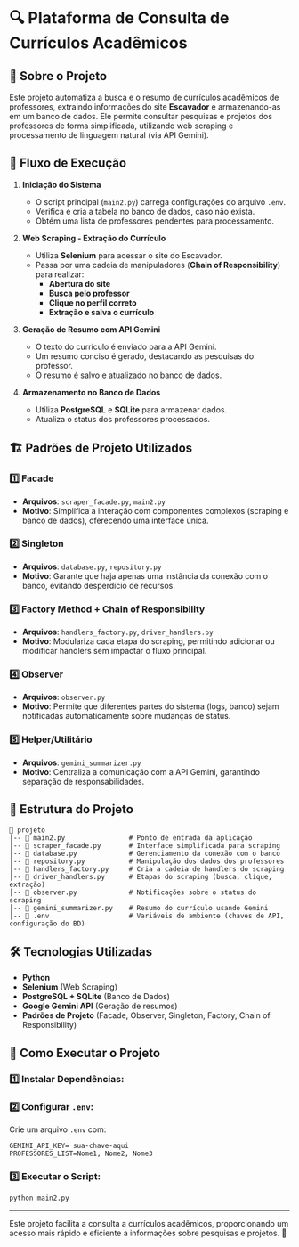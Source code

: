 # 🔍 Plataforma de Consulta de Currículos Acadêmicos

## 📌 **Sobre o Projeto**
Este projeto automatiza a busca e o resumo de currículos acadêmicos de professores, extraindo informações do site **Escavador** e armazenando-as em um banco de dados. Ele permite consultar pesquisas e projetos dos professores de forma simplificada, utilizando web scraping e processamento de linguagem natural (via API Gemini).

## 🚀 **Fluxo de Execução**
1. **Iniciação do Sistema**
   - O script principal (`main2.py`) carrega configurações do arquivo `.env`.
   - Verifica e cria a tabela no banco de dados, caso não exista.
   - Obtém uma lista de professores pendentes para processamento.

2. **Web Scraping - Extração do Currículo**
   - Utiliza **Selenium** para acessar o site do Escavador.
   - Passa por uma cadeia de manipuladores (**Chain of Responsibility**) para realizar:
     - **Abertura do site**
     - **Busca pelo professor**
     - **Clique no perfil correto**
     - **Extração e salva o currículo**

3. **Geração de Resumo com API Gemini**
   - O texto do currículo é enviado para a API Gemini.
   - Um resumo conciso é gerado, destacando as pesquisas do professor.
   - O resumo é salvo e atualizado no banco de dados.

4. **Armazenamento no Banco de Dados**
   - Utiliza **PostgreSQL** e **SQLite** para armazenar dados.
   - Atualiza o status dos professores processados.

## 🏗 **Padrões de Projeto Utilizados**

### 1️⃣ **Facade**
   - **Arquivos**: `scraper_facade.py`, `main2.py`
   - **Motivo**: Simplifica a interação com componentes complexos (scraping e banco de dados), oferecendo uma interface única.

### 2️⃣ **Singleton**
   - **Arquivos**: `database.py`, `repository.py`
   - **Motivo**: Garante que haja apenas uma instância da conexão com o banco, evitando desperdício de recursos.

### 3️⃣ **Factory Method + Chain of Responsibility**
   - **Arquivos**: `handlers_factory.py`, `driver_handlers.py`
   - **Motivo**: Modulariza cada etapa do scraping, permitindo adicionar ou modificar handlers sem impactar o fluxo principal.

### 4️⃣ **Observer**
   - **Arquivos**: `observer.py`
   - **Motivo**: Permite que diferentes partes do sistema (logs, banco) sejam notificadas automaticamente sobre mudanças de status.

### 5️⃣ **Helper/Utilitário**
   - **Arquivos**: `gemini_summarizer.py`
   - **Motivo**: Centraliza a comunicação com a API Gemini, garantindo separação de responsabilidades.

## 📂 **Estrutura do Projeto**
```
📁 projeto
│-- 📄 main2.py                # Ponto de entrada da aplicação
│-- 📄 scraper_facade.py       # Interface simplificada para scraping
│-- 📄 database.py             # Gerenciamento da conexão com o banco
│-- 📄 repository.py           # Manipulação dos dados dos professores
│-- 📄 handlers_factory.py     # Cria a cadeia de handlers do scraping
│-- 📄 driver_handlers.py      # Etapas do scraping (busca, clique, extração)
│-- 📄 observer.py             # Notificações sobre o status do scraping
│-- 📄 gemini_summarizer.py    # Resumo do currículo usando Gemini
│-- 📄 .env                    # Variáveis de ambiente (chaves de API, configuração do BD)
```

## 🛠 **Tecnologias Utilizadas**
- **Python**
- **Selenium** (Web Scraping)
- **PostgreSQL + SQLite** (Banco de Dados)
- **Google Gemini API** (Geração de resumos)
- **Padrões de Projeto** (Facade, Observer, Singleton, Factory, Chain of Responsibility)

## 📌 **Como Executar o Projeto**
### 1️⃣ Instalar Dependências:


### 2️⃣ Configurar `.env`:
Crie um arquivo `.env` com:
```
GEMINI_API_KEY= sua-chave-aqui
PROFESSORES_LIST=Nome1, Nome2, Nome3
```
### 3️⃣ Executar o Script:
```sh
python main2.py
```


---
Este projeto facilita a consulta a currículos acadêmicos, proporcionando um acesso mais rápido e eficiente a informações sobre pesquisas e projetos. 🚀

